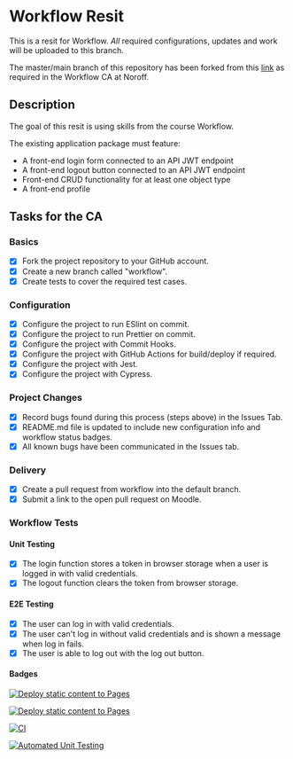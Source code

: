 # Workflow Resit

This is a resit for Workflow. _All_ required configurations, updates and work will be uploaded to this branch.

The master/main branch of this repository has been forked from this [link](https://github.com/noroffFEU/social-media-client) as required in the Workflow CA at Noroff.

## Description

The goal of this resit is using skills from the course Workflow.

The existing application package must feature:

- A front-end login form connected to an API JWT endpoint
- A front-end logout button connected to an API JWT endpoint
- Front-end CRUD functionality for at least one object type
- A front-end profile

## Tasks for the CA

### Basics

- [x] Fork the project repository to your GitHub account.
- [x] Create a new branch called "workflow".
- [x] Create tests to cover the required test cases.

### Configuration

- [x] Configure the project to run ESlint on commit.
- [x] Configure the project to run Prettier on commit.
- [x] Configure the project with Commit Hooks.
- [x] Configure the project with GitHub Actions for build/deploy if required.
- [x] Configure the project with Jest.
- [x] Configure the project with Cypress.

### Project Changes

- [x] Record bugs found during this process (steps above) in the Issues Tab.
- [x] README.md file is updated to include new configuration info and workflow status badges.
- [x] All known bugs have been communicated in the Issues tab.

### Delivery

- [x] Create a pull request from workflow into the default branch.
- [x] Submit a link to the open pull request on Moodle.

### Workflow Tests

#### Unit Testing

- [x] The login function stores a token in browser storage when a user is logged in with valid credentials.
- [x] The logout function clears the token from browser storage.

#### E2E Testing

- [x] The user can log in with valid credentials.
- [x] The user can't log in without valid credentials and is shown a message when log in fails.
- [x] The user is able to log out with the log out button.

#### Badges

[![Deploy static content to Pages](https://github.com/tonjetj/workflow-resit/actions/workflows/pages.yml/badge.svg?branch=workflow)](https://github.com/tonjetj/workflow-resit/actions/workflows/pages.yml)

[![Deploy static content to Pages](https://github.com/tonjetj/workflow-resit/actions/workflows/pages.yml/badge.svg?branch=master)](https://github.com/tonjetj/workflow-resit/actions/workflows/pages.yml)

[![CI](https://github.com/tonjetj/workflow-resit/actions/workflows/workflowtest.yml/badge.svg)](https://github.com/tonjetj/workflow-resit/actions/workflows/workflowtest.yml)

[![Automated Unit Testing](https://github.com/tonjetj/workflow-resit/actions/workflows/unit-test.yml/badge.svg)](https://github.com/tonjetj/workflow-resit/actions/workflows/unit-test.yml)